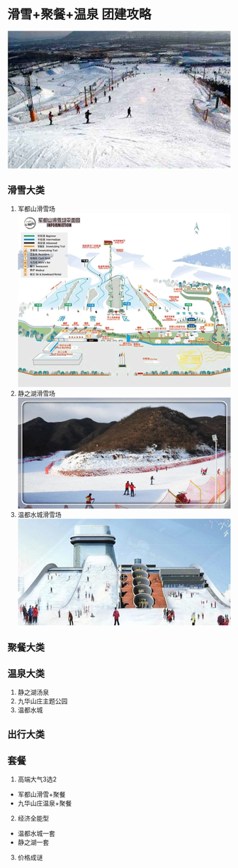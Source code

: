 # 滑雪+聚餐+温泉 团建攻略
![avatar](tu1.jpg)

## 滑雪大类
1. 军都山滑雪场
![avatar](军都山滑雪.gif)
2. 静之湖滑雪场
![avatar](静之湖滑雪.jpg)
3. 温都水城滑雪场
![avatar](温都水城滑雪.jpg)

## 聚餐大类


## 温泉大类
1. 静之湖汤泉
2. 九华山庄主题公园
3. 温都水城

## 出行大类

## 套餐
1. 高端大气3选2
  - 军都山滑雪+聚餐
  - 九华山庄温泉+聚餐

2. 经济全能型
  - 温都水城一套
  - 静之湖一套

3. 价格成谜